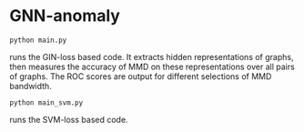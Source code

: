 # GNN-anomaly

	python main.py

runs the GIN-loss based code. It extracts hidden representations of graphs, then measures the accuracy of MMD on these representations over all pairs of graphs. The ROC scores are output for different selections of MMD bandwidth.

	python main_svm.py

runs the SVM-loss based code.
